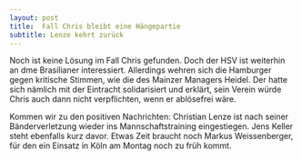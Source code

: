 ```yaml
---
layout: post
title:  Fall Chris bleibt eine Hängepartie
subtitle: Lenze kehrt zurück
---
```


Noch ist keine Lösung im Fall Chris gefunden. Doch der HSV ist weiterhin an dme Brasilianer interessiert. Allerdings wehren sich die Hamburger gegen kritische Stimmen, wie die des Mainzer Managers Heidel. Der hatte sich nämlich mit der Eintracht solidarisiert und erklärt, sein Verein würde Chris auch dann nicht verpflichten, wenn er ablösefrei wäre.

Kommen wir zu den positiven Nachrichten: Christian Lenze ist nach seiner Bänderverletzung wieder ins Mannschaftstraining eingestiegen. Jens Keller steht ebenfalls kurz davor. Etwas Zeit braucht noch Markus Weissenberger, für den ein Einsatz in Köln am Montag noch zu früh kommt.
